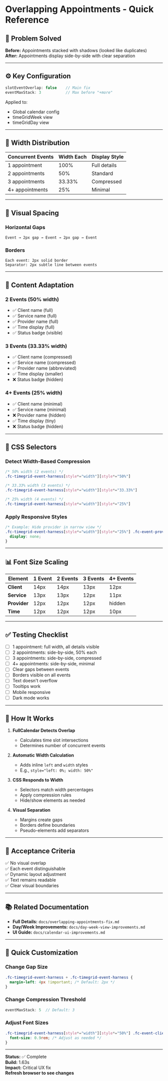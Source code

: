 # Overlapping Appointments - Quick Reference

## 🎯 Problem Solved

**Before:** Appointments stacked with shadows (looked like duplicates)  
**After:** Appointments display side-by-side with clear separation

---

## ⚙️ Key Configuration

```javascript
slotEventOverlap: false    // Main fix
eventMaxStack: 3           // Max before "+more"
```

Applied to:
- Global calendar config
- timeGridWeek view
- timeGridDay view

---

## 📐 Width Distribution

| Concurrent Events | Width Each | Display Style |
|-------------------|------------|---------------|
| 1 appointment | 100% | Full details |
| 2 appointments | 50% | Standard |
| 3 appointments | 33.33% | Compressed |
| 4+ appointments | 25% | Minimal |

---

## 🎨 Visual Spacing

### Horizontal Gaps
```
Event → 2px gap → Event → 2px gap → Event
```

### Borders
```
Each event: 2px solid border
Separator: 2px subtle line between events
```

---

## 📝 Content Adaptation

### 2 Events (50% width)
- ✅ Client name (full)
- ✅ Service name (full)
- ✅ Provider name (full)
- ✅ Time display (full)
- ✅ Status badge (visible)

### 3 Events (33.33% width)
- ✅ Client name (compressed)
- ✅ Service name (compressed)
- ✅ Provider name (abbreviated)
- ✅ Time display (smaller)
- ❌ Status badge (hidden)

### 4+ Events (25% width)
- ✅ Client name (minimal)
- ✅ Service name (minimal)
- ❌ Provider name (hidden)
- ✅ Time display (tiny)
- ❌ Status badge (hidden)

---

## 🔧 CSS Selectors

### Detect Width-Based Compression
```css
/* 50% width (2 events) */
.fc-timegrid-event-harness[style*="width"][style*="50%"]

/* 33.33% width (3 events) */
.fc-timegrid-event-harness[style*="width"][style*="33.33%"]

/* 25% width (4 events) */
.fc-timegrid-event-harness[style*="width"][style*="25%"]
```

### Apply Responsive Styles
```css
/* Example: Hide provider in narrow view */
.fc-timegrid-event-harness[style*="width"][style*="25%"] .fc-event-provider {
  display: none;
}
```

---

## 📊 Font Size Scaling

| Element | 1 Event | 2 Events | 3 Events | 4+ Events |
|---------|---------|----------|----------|-----------|
| **Client** | 14px | 14px | 13px | 12px |
| **Service** | 13px | 13px | 12px | 11px |
| **Provider** | 12px | 12px | 12px | hidden |
| **Time** | 12px | 12px | 12px | 10px |

---

## ✅ Testing Checklist

- [ ] 1 appointment: full width, all details visible
- [ ] 2 appointments: side-by-side, 50% each
- [ ] 3 appointments: side-by-side, compressed
- [ ] 4+ appointments: side-by-side, minimal
- [ ] Clear gaps between events
- [ ] Borders visible on all events
- [ ] Text doesn't overflow
- [ ] Tooltips work
- [ ] Mobile responsive
- [ ] Dark mode works

---

## 🚀 How It Works

1. **FullCalendar Detects Overlap**
   - Calculates time slot intersections
   - Determines number of concurrent events

2. **Automatic Width Calculation**
   - Adds inline `left` and `width` styles
   - E.g., `style="left: 0%; width: 50%"`

3. **CSS Responds to Width**
   - Selectors match width percentages
   - Apply compression rules
   - Hide/show elements as needed

4. **Visual Separation**
   - Margins create gaps
   - Borders define boundaries
   - Pseudo-elements add separators

---

## 🎯 Acceptance Criteria

✅ No visual overlap  
✅ Each event distinguishable  
✅ Dynamic layout adjustment  
✅ Text remains readable  
✅ Clear visual boundaries  

---

## 📚 Related Documentation

- **Full Details:** `docs/overlapping-appointments-fix.md`
- **Day/Week Improvements:** `docs/day-week-view-improvements.md`
- **UI Guide:** `docs/calendar-ui-improvements.md`

---

## 🔄 Quick Customization

### Change Gap Size
```css
.fc-timegrid-event-harness + .fc-timegrid-event-harness {
  margin-left: 4px !important; /* Default: 2px */
}
```

### Change Compression Threshold
```javascript
eventMaxStack: 5  // Default: 3
```

### Adjust Font Sizes
```css
.fc-timegrid-event-harness[style*="width"][style*="50%"] .fc-event-client {
  font-size: 0.9rem; /* Adjust as needed */
}
```

---

**Status:** ✅ Complete  
**Build:** 1.63s  
**Impact:** Critical UX fix  
**Refresh browser to see changes**
